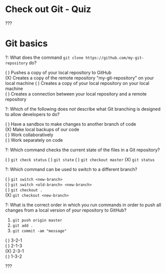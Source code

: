 # Check out Git - Quiz

???

# Git basics


?: What does the command `git clone https://github.com/my-git-repository` do?
 
( ) Pushes a copy of your local repository to GitHub  
(X) Creates a copy of the remote repository "my-git-repository" on your local machine 
( ) Creates a copy of your local repository on your local machine  
( ) Creates a connection between your local repository and a remote repository


?: Which of the following does *not* describe what Git branching is designed to allow developers to do?

( ) Have a sandbox to make changes to another branch of code  
(X) Make local backups of our code  
( ) Work collaboratively  
( ) Work separately on code

?: Which command checks the current state of the files in a Git repository? 

( ) `git check status`
( ) `git state`
( ) `git checkout master`
(X) `git status` 

?: Which command can be used to switch to a different branch?
 
( ) `git switch <new-branch>`   
( ) `git switch <old-branch> <new-branch>`  
( ) `git checkout .`   
(X) `git checkout <new-branch>` 


?: What is the correct order in which you run commands in order to push all changes from a local version of your repository to GitHub? 

1. `git push origin master`
2. `git add .`
3. `git commit -am "message"` 

( ) 3-2-1   
( ) 2-1-3  
(X) 2-3-1     
( ) 1-3-2

???
